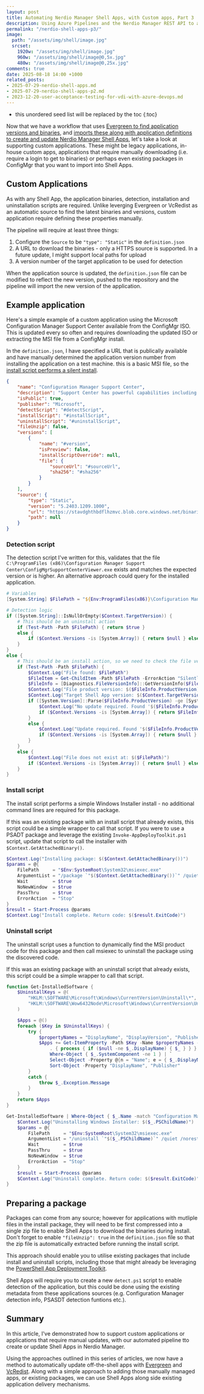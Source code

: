 ```yaml
---
layout: post
title: Automating Nerdio Manager Shell Apps, with Custom apps, Part 3
description: Using Azure Pipelines and the Nerdio Manager REST API to automate import of custom applications.
permalink: "/nerdio-shell-apps-p3/"
image:
  path: "/assets/img/shell/image.jpg"
  srcset:
    1920w: "/assets/img/shell/image.jpg"
    960w: "/assets/img/shell/image@0,5x.jpg"
    480w: "/assets/img/shell/image@0,25x.jpg"
comments: true
date: 2025-08-18 14:00 +1000
related_posts:
- 2025-07-29-nerdio-shell-apps.md
- 2025-07-29-nerdio-shell-apps-p2.md
- 2023-12-20-user-acceptance-testing-for-vdi-with-azure-devops.md
---
```

- this unordered seed list will be replaced by the toc
{:toc}

Now that we have a workflow that uses [Evergreen to find application versions and binaries](https://stealthpuppy.com/nerdio-shell-apps-p1/), and [imports these along with application definitions to create and update Nerdio Manager Shell Apps](https://stealthpuppy.com/nerdio-shell-apps-p2/), let's take a look at supporting custom applications. These might be legacy applications, in-house custom apps, applications that require manually downloading (i.e. require a login to get to binaries) or perhaps even existing packages in ConfigMgr that you want to import into Shell Apps.

## Custom Applications

As with any Shell App, the application binaries, detection, installation and uninstallation scripts are required. Unlike leverging Evergreen or VcRedist as an automatic source to find the latest binaries and versions, custom application require defining these properties manually.

The pipeline will require at least three things:

1. Configure the `Source` to be `"type": "Static"` in the `definition.json`
2. A URL to download the binaries - only a HTTPS source is supported. In a future update, I might support local paths for upload
3. A version number of the target application to be used for detection

When the application source is updated, the `definition.json` file can be modified to reflect the new version, pushed to the repository and the pipeline will import the new version of the application.

## Example application

Here's a simple example of a custom application using the Microsoft Configuration Manager Support Center available from the ConfigMgr ISO. This is updated  every so often and requires downloading the updated ISO or extracting the MSI file from a ConfigMgr install.

In the `definition.json`, I have specified a URL that is publically available and have manually determined the application version number from installing the application on a test machine. this is a basic MSI file, so the [install script performs a silent install](https://github.com/aaronparker/nerdio-actions/tree/main/shell-apps/Microsoft/SupportCenter). 

```json
{
    "name": "Configuration Manager Support Center",
    "description": "Support Center has powerful capabilities including troubleshooting and real-time log viewing.",
    "isPublic": true,
    "publisher": "Microsoft",
    "detectScript": "#detectScript",
    "installScript": "#installScript",
    "uninstallScript": "#uninstallScript",
    "fileUnzip": false,
    "versions": [
        {
            "name": "#version",
            "isPreview": false,
            "installScriptOverride": null,
            "file": {
                "sourceUrl": "#sourceUrl",
                "sha256": "#sha256"
            }
        }
    ],
    "source": {
        "type": "Static",
        "version": "5.2403.1209.1000",
        "url": "https://stavdghthbdflhzmvc.blob.core.windows.net/binaries/SupportCenterInstaller.msi",
        "path": null
    }
}
```

### Detection script

The detection script I've written for this, validates that the file `C:\ProgramFiles (x86)\Configuration Manager Support Center\ConfigMgrSupportCenterViewer.exe` exists and matches the expected version or is higher. An alternative approach could query for the installed application.

```powershell
# Variables
[System.String] $FilePath = "${Env:ProgramFiles(x86)}\Configuration Manager Support Center\ConfigMgrSupportCenterViewer.exe"

# Detection logic
if ([System.String]::IsNullOrEmpty($Context.TargetVersion)) {
    # This should be an uninstall action
    if (Test-Path -Path $FilePath) { return $true }
    else {
        if ($Context.Versions -is [System.Array]) { return $null } else { return $false }
    }
}
else {
    # This should be an install action, so we need to check the file version
    if (Test-Path -Path $FilePath) {
        $Context.Log("File found: $FilePath")
        $FileItem = Get-ChildItem -Path $FilePath -ErrorAction "SilentlyContinue"
        $FileInfo = [Diagnostics.FileVersionInfo]::GetVersionInfo($FileItem.FullName)
        $Context.Log("File product version: $($FileInfo.ProductVersion)")
        $Context.Log("Target Shell App version: $($Context.TargetVersion)")
        if ([System.Version]::Parse($FileInfo.ProductVersion) -ge [System.Version]::Parse($Context.TargetVersion)) {
            $Context.Log("No update required. Found '$($FileInfo.ProductVersion)' against '$($Context.TargetVersion)'.")
            if ($Context.Versions -is [System.Array]) { return $FileInfo.ProductVersion } else { return $true }
        }
        else {
            $Context.Log("Update required. Found '$($FileInfo.ProductVersion)' less than '$($Context.TargetVersion)'.")
            if ($Context.Versions -is [System.Array]) { return $null } else { return $false }
        }
    }
    else {
        $Context.Log("File does not exist at: $($FilePath)")
        if ($Context.Versions -is [System.Array]) { return $null } else { return $false }
    }
}
```

### Install script

The install script performs a simple Windows Installer install - no additional command lines are required for this package.

If this was an existing package with an install script that already exists, this script could be a simple wrapper to call that script. If you were to use a PSADT package and leverage the existing `Invoke-AppDeployToolkit.ps1` script, update that script to call the installer with `$Context.GetAttachedBinary()`.

```powershell
$Context.Log("Installing package: $($Context.GetAttachedBinary())")
$params = @{
    FilePath     = "$Env:SystemRoot\System32\msiexec.exe"
    ArgumentList = "/package `"$($Context.GetAttachedBinary())`" /quiet"
    Wait         = $true
    NoNewWindow  = $true
    PassThru     = $true
    ErrorAction  = "Stop"
}
$result = Start-Process @params
$Context.Log("Install complete. Return code: $($result.ExitCode)")
```

### Uninstall script

The uninstall script uses a function to dynamically find the MSI product code for this package and then call msiexec to uninstall the package using the discovered code.

If this was an existing package with an uninstall script that already exists, this script could be a simple wrapper to call that script.

```powershell
function Get-InstalledSoftware {
    $UninstallKeys = @(
        "HKLM:\SOFTWARE\Microsoft\Windows\CurrentVersion\Uninstall\*",
        "HKLM:\SOFTWARE\Wow6432Node\Microsoft\Windows\CurrentVersion\Uninstall\*"
    )

    $Apps = @()
    foreach ($Key in $UninstallKeys) {
        try {
            $propertyNames = "DisplayName", "DisplayVersion", "Publisher", "UninstallString", "PSPath", "WindowsInstaller", "InstallDate", "InstallSource", "HelpLink", "Language", "EstimatedSize", "SystemComponent"
            $Apps += Get-ItemProperty -Path $Key -Name $propertyNames -ErrorAction "SilentlyContinue" | `
                . { process { if ($null -ne $_.DisplayName) { $_ } } } | `
                Where-Object { $_.SystemComponent -ne 1 } | `
                Select-Object -Property @{n = "Name"; e = { $_.DisplayName } }, @{n = "Version"; e = { $_.DisplayVersion } }, "Publisher", "UninstallString", @{n = "RegistryPath"; e = { $_.PSPath -replace "Microsoft.PowerShell.Core\\Registry::", "" } }, "PSChildName", "WindowsInstaller", "InstallDate", "InstallSource", "HelpLink", "Language", "EstimatedSize" | `
                Sort-Object -Property "DisplayName", "Publisher"
        }
        catch {
            throw $_.Exception.Message
        }
    }
    return $Apps
}

Get-InstalledSoftware | Where-Object { $_.Name -match "Configuration Manager Support Center*" } | ForEach-Object {
    $Context.Log("Uninstalling Windows Installer: $($_.PSChildName)")
    $params = @{
        FilePath     = "$Env:SystemRoot\System32\msiexec.exe"
        ArgumentList = "/uninstall `"$($_.PSChildName)`" /quiet /norestart"
        Wait         = $true
        PassThru     = $true
        NoNewWindow  = $true
        ErrorAction  = "Stop"
    }
    $result = Start-Process @params
    $Context.Log("Uninstall complete. Return code: $($result.ExitCode)")
}
```


## Preparing a package

Packages can come from any source; however for applications with mutliple files in the install package, they will need to be first compressed into a single zip file to enable Shell Apps to download the binaries during install. Don't forget to enable `"fileUnzip": true` in the `definition.json` file so that the zip file is automatically extracted before running the install script.

This approach should enable you to utilise existing packages that include install and uninstall scripts, including those that might already be leveraging the [PowerShell App Deployment Toolkit](https://psappdeploytoolkit.com/).

Shell Apps will require you to create a new `detect.ps1` script to enable detection of the application, but this could be done using the existing metadata from these applications sources (e.g. Configuration Manager detection info, PSASDT detection funtions etc.).

## Summary

In this article, I've demonstrated how to support custom applications or applications that require manual updates, with our automated pipeline tto create or update Shell Apps in Nerdio Manager.

Using the approaches outlined in this series of articles, we now have a method to automatically update off-the-shell apps with [Evergreen](https://stealthpuppy.com/evergreen) and [VcRedist](https://vcredist.com/). Along with a simple approach to adding those manually managed apps, or existing packages, we can use Shell Apps along side existing application delivery mechanisms.
